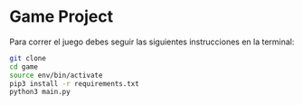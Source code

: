 # Game Project

Para correr el juego debes seguir las siguientes instrucciones en la terminal:
```sh
git clone
cd game
source env/bin/activate
pip3 install -r requirements.txt
python3 main.py
```


